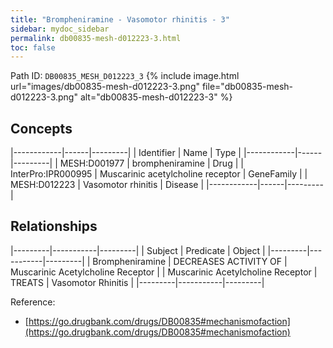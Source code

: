 ```yaml
---
title: "Brompheniramine - Vasomotor rhinitis - 3"
sidebar: mydoc_sidebar
permalink: db00835-mesh-d012223-3.html
toc: false 
---
```



Path ID: `DB00835_MESH_D012223_3`
{% include image.html url="images/db00835-mesh-d012223-3.png" file="db00835-mesh-d012223-3.png" alt="db00835-mesh-d012223-3" %}

## Concepts

|------------|------|---------|
| Identifier | Name | Type    |
|------------|------|---------|
| MESH:D001977 | brompheniramine | Drug |
| InterPro:IPR000995 | Muscarinic acetylcholine receptor | GeneFamily |
| MESH:D012223 | Vasomotor rhinitis | Disease |
|------------|------|---------|

## Relationships

|---------|-----------|---------|
| Subject | Predicate | Object  |
|---------|-----------|---------|
| Brompheniramine | DECREASES ACTIVITY OF | Muscarinic Acetylcholine Receptor |
| Muscarinic Acetylcholine Receptor | TREATS | Vasomotor Rhinitis |
|---------|-----------|---------|

Reference: 
  - [https://go.drugbank.com/drugs/DB00835#mechanismofaction](https://go.drugbank.com/drugs/DB00835#mechanismofaction)
